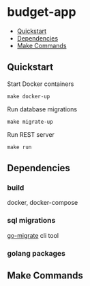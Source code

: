 # budget-app

* [Quickstart](#quickstart)
* [Dependencies](#dependencies)
* [Make Commands](#make-commands)

## Quickstart

Start Docker containers
```
make docker-up
```

Run database migrations
```
make migrate-up
```

Run REST server
```
make run
```

## Dependencies

### build
docker, docker-compose

### sql migrations
[go-migrate](https://github.com/golang-migrate/migrate) cli tool

### golang packages

## Make Commands